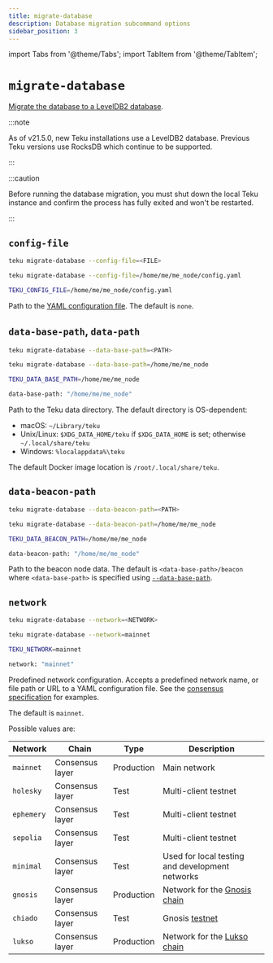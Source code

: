 ```yaml
---
title: migrate-database
description: Database migration subcommand options
sidebar_position: 3
---
```


import Tabs from '@theme/Tabs';
import TabItem from '@theme/TabItem';

# `migrate-database`

[Migrate the database to a LevelDB2 database](../../../how-to/migrate-database.md).

:::note

As of v21.5.0, new Teku installations use a LevelDB2 database. Previous Teku versions use RocksDB which continue to be supported.

:::

:::caution

Before running the database migration, you must shut down the local Teku instance and confirm the process has fully exited and won't be restarted.

:::

## `config-file`

<Tabs>
  <TabItem value="Syntax" label="Syntax" default>

```bash
teku migrate-database --config-file=<FILE>
```

  </TabItem>
  <TabItem value="Example" label="Example" >

```bash
teku migrate-database --config-file=/home/me/me_node/config.yaml
```

  </TabItem>
  <TabItem value="Environment variable" label="Environment variable" >

```bash
TEKU_CONFIG_FILE=/home/me/me_node/config.yaml
```

  </TabItem>
</Tabs>

Path to the [YAML configuration file](../../../how-to/configure/use-config-file.md). The default is `none`.

## `data-base-path`, `data-path`

<Tabs>
  <TabItem value="Syntax" label="Syntax" default>

```bash
teku migrate-database --data-base-path=<PATH>
```

  </TabItem>
  <TabItem value="Example" label="Example" >

```bash
teku migrate-database --data-base-path=/home/me/me_node
```

  </TabItem>
  <TabItem value="Environment variable" label="Environment variable" >

```bash
TEKU_DATA_BASE_PATH=/home/me/me_node
```

  </TabItem>
  <TabItem value="Configuration file" label="Configuration file" >

```bash
data-base-path: "/home/me/me_node"
```

  </TabItem>
</Tabs>

Path to the Teku data directory. The default directory is OS-dependent:

- macOS: `~/Library/teku`
- Unix/Linux: `$XDG_DATA_HOME/teku` if `$XDG_DATA_HOME` is set; otherwise `~/.local/share/teku`
- Windows: `%localappdata%\teku`

The default Docker image location is `/root/.local/share/teku`.

## `data-beacon-path`

<Tabs>
  <TabItem value="Syntax" label="Syntax" default>

```bash
teku migrate-database --data-beacon-path=<PATH>
```

  </TabItem>
  <TabItem value="Example" label="Example" >

```bash
teku migrate-database --data-beacon-path=/home/me/me_node
```

  </TabItem>
  <TabItem value="Environment variable" label="Environment variable" >

```bash
TEKU_DATA_BEACON_PATH=/home/me/me_node
```

  </TabItem>
  <TabItem value="Configuration file" label="Configuration file" >

```bash
data-beacon-path: "/home/me/me_node"
```

  </TabItem>
</Tabs>

Path to the beacon node data. The default is `<data-base-path>/beacon` where `<data-base-path>` is specified using [`--data-base-path`](#data-base-path-data-path).

## `network`

<Tabs>
  <TabItem value="Syntax" label="Syntax" default>

```bash
teku migrate-database --network=<NETWORK>
```

  </TabItem>
  <TabItem value="Example" label="Example" >

```bash
teku migrate-database --network=mainnet
```

  </TabItem>
  <TabItem value="Environment variable" label="Environment variable" >

```bash
TEKU_NETWORK=mainnet
```

  </TabItem>
  <TabItem value="Configuration file" label="Configuration file" >

```bash
network: "mainnet"
```

  </TabItem>
</Tabs>

Predefined network configuration. Accepts a predefined network name, or file path or URL to a YAML configuration file. See the [consensus specification](https://github.com/ethereum/consensus-specs/tree/master/configs) for examples.

The default is `mainnet`.

Possible values are:

| Network    | Chain           | Type       | Description                                                           |
|------------|-----------------|------------|-----------------------------------------------------------------------|
| `mainnet`  | Consensus layer | Production | Main network                                                          |
| `holesky`  | Consensus layer | Test       | Multi-client testnet                                                  |
| `ephemery` | Consensus layer | Test       | Multi-client testnet                                                  |
| `sepolia`  | Consensus layer | Test       | Multi-client testnet                                                  |
| `minimal`  | Consensus layer | Test       | Used for local testing and development networks                       |
| `gnosis`   | Consensus layer | Production | Network for the [Gnosis chain](https://www.gnosis.io/)                |
| `chiado`   | Consensus layer | Test       | Gnosis [testnet](https://docs.gnosischain.com/about/networks/chiado/) |
| `lukso`    | Consensus layer | Production | Network for the [Lukso chain](https://lukso.network/)                 |
